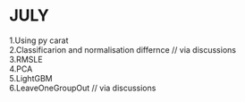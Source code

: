 <h1>JULY</h1>
1.Using py carat<br>
2.Classificarion and normalisation differnce </t> // via discussions <br>
3.RMSLE<br>
4.PCA<br>
5.LightGBM<br>
6.LeaveOneGroupOut </t> // via discussions <br> 
